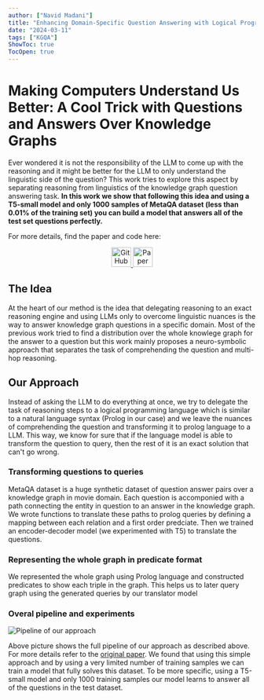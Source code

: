 ```yaml
---
author: ["Navid Madani"]
title: "Enhancing Domain-Specific Question Answering with Logical Programming and Large Language Models"
date: "2024-03-11"
tags: ["KGQA"]
ShowToc: true
TocOpen: true
---
```


# Making Computers Understand Us Better: A Cool Trick with Questions and Answers Over Knowledge Graphs

Ever wondered it is not the responsibility of the LLM to come up with the reasoning and it might be better for the LLM to only understand the linguistic side of the question? This work tries to explore this aspect by separating reasoning from linguistics of the knowledge graph question answering task. **In this work we show that following this idea and using a T5-small model and only 1000 samples of MetaQA dataset (less than 0.01% of the training set) you can build a model that answers all of the test set questions perfectly.**

 For more details, find the paper and code here:


<div align="center">
	<a href="https://github.com/navidmdn/logic_based_qa">
	    <img src="/images/github-mark.png" width="40" height="40" alt="GitHub">
	</a>
	<a href="https://openreview.net/pdf?id=ohixFcMzEr">
	    <img src="/images/paper.png" width="40" height="40" alt="Paper">
	</a>
</div>

## The Idea

At the heart of our method is the idea that delegating reasoning to an exact reasoning engine and using LLMs only to overcome linguistic nuances is the way to answer knowledge graph questions in a specific domain. Most of the previous work tried to find a distribution over the whole knowlege graph for the answer to a question but this work mainly proposes a neuro-symbolic approach that separates the task of comprehending the question and multi-hop reasoning.

## Our Approach

Instead of asking the LLM to do everything at once, we try to delegate the task of reasoning steps to a logical programming language which is similar to a natural language syntax (Prolog in our case) and we leave the nuances of comprehending the question and transforming it to prolog language to a LLM. This way, we know for sure that if the language model is able to transform the question to query, then the rest of it is an exact solution that can't go wrong. 

### Transforming questions to queries

MetaQA dataset is a huge synthetic dataset of question answer pairs over a knowledge graph in movie domain. Each question is accomponied with a path connecting the entity in question to an answer in the knowledge graph. We wrote functions to translate these paths to prolog queries by defining a mapping between each relation and a first order predciate. Then we trained an encoder-decoder model (we experimented with T5) to translate the questions. 

### Representing the whole graph in predicate format

We represented the whole graph using Prolog language and constructed predicates to show each triple in the graph. This helps us to later query graph using the generated queries by our translator model

### Overal pipeline and experiments

![Pipeline of our approach](/images/aaai24.drawio.png)

Above picture shows the full pipeline of our approach as described above. For more details refer to the [original paper](https://openreview.net/pdf?id=ohixFcMzEr). We found that using this simple approach and by using a very limited number of training samples we can train a model that fully solves this dataset. To be more specific, using a T5-small model and only 1000 training samples our model learns to answer all of the questions in the test dataset. 





